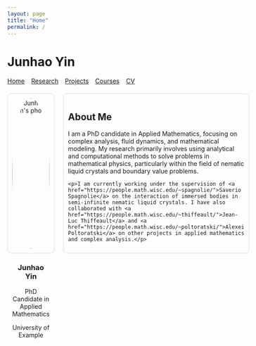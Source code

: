 ```yaml
---
layout: page
title: "Home"
permalink: /
---
```


<style>
/* Container for layout */
.container {
  display: flex;
  flex-direction: row;
  justify-content: space-between;
  gap: 20px;
  margin-top: 20px;
}

/* Box with photo and titles */
.photo-box {
  width: 250px;
  text-align: center;
  padding: 10px;
  border: 1px solid #ddd;
  border-radius: 8px;
}

.photo-box img {
  width: 100%;
  border-radius: 50%;
  margin-bottom: 10px;
}

/* About Me section */
.about-me {
  flex: 1;
  padding: 10px;
  border: 1px solid #ddd;
  border-radius: 8px;
}
</style>

# Junhao Yin

<nav>
  <ul style="list-style: none; padding: 0; display: flex; gap: 15px;">
    <li><a href="{{ '/' | relative_url }}">Home</a></li>
    <li><a href="{{ '/research/' | relative_url }}">Research</a></li>
    <li><a href="{{ '/projects/' | relative_url }}">Projects</a></li>
    <li><a href="{{ '/courses/' | relative_url }}">Courses</a></li>
    <li><a href="{{ '/cv/' | relative_url }}">CV</a></li>
  </ul>
</nav>

<div class="container">
  <!-- Left box with photo and titles -->
  <div class="photo-box">
    <img src="/path-to-your-photo.jpg" alt="Junhao Yin's photo">
    <h3>Junhao Yin</h3>
    <p>PhD Candidate in Applied Mathematics</p>
    <p>University of Example</p>
  </div>

  <!-- About Me section on the right -->
  <div class="about-me">
    <h2>About Me</h2>
    <p>I am a PhD candidate in Applied Mathematics, focusing on complex analysis, fluid dynamics, and mathematical modeling. My research primarily involves using analytical and computational methods to solve problems in mathematical physics, particularly within the field of nematic liquid crystals and boundary value problems.</p>
    
    <p>I am currently working under the supervision of <a href="https://people.math.wisc.edu/~spagnolie/">Saverio Spagnolie</a> on the interaction of immersed bodies in semi-infinite nematic liquid crystals. I have also collaborated with <a href="https://people.math.wisc.edu/~thiffeault/">Jean-Luc Thiffeault</a> and <a href="https://people.math.wisc.edu/~poltoratski/">Alexei Poltoratski</a> on other projects in applied mathematics and complex analysis.</p>
  </div>
</div>
